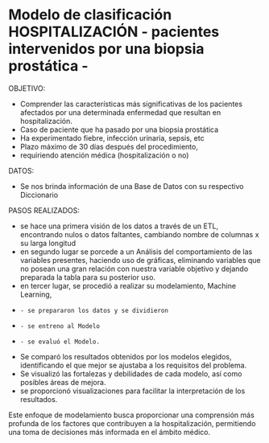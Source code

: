 # Modelo de clasificación HOSPITALIZACIÓN - pacientes intervenidos por una biopsia prostática - 
OBJETIVO: 
- Comprender las características más significativas de los pacientes afectados por una determinada enfermedad que resultan en hospitalización.
- Caso de paciente que ha pasado por una biopsia prostática
- Ha experimentado fiebre, infección urinaria, sepsis, etc
- Plazo máximo de 30 días después del procedimiento,
- requiriendo atención médica (hospitalización o no)

DATOS:
- Se nos brinda información de una Base de Datos con su respectivo Diccionario

PASOS REALIZADOS:
- se hace una primera visión de los datos a través de un ETL, encontrando nulos o datos faltantes, cambiando nombre de columnas x su larga longitud
- en segundo lugar se porcede a un Análisis del comportamiento de las variables presentes, haciendo uso de gráficas, eliminando variables que no posean una gran relación con nuestra variable objetivo y dejando preparada la tabla para su posterior uso.
- en tercer lugar, se procedió a realizar su modelamiento, Machine Learning,
-     - se prepararon los datos y se dividieron
-     - se entreno al Modelo
-     - se evaluó el Modelo.
- Se comparó los resultados obtenidos por los modelos elegidos, identificando el que mejor se ajustaba a los requisitos del problema.
- Se visualizó las fortalezas y debilidades de cada modelo, así como posibles áreas de mejora.
- se proporcionó visualizaciones para facilitar la interpretación de los resultados.

Este enfoque de modelamiento busca proporcionar una comprensión más profunda de los factores que contribuyen a la hospitalización, permitiendo una toma de decisiones más informada en el ámbito médico.
